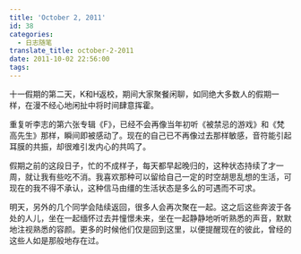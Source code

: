 ```yaml
---
title: 'October 2, 2011'
id: 38
categories:
  - 日志随笔
translate_title: october-2-2011
date: 2011-10-02 22:56:00
tags:
---
```


十一假期的第二天，K和H返校，期间大家聚餐闲聊，如同绝大多数人的假期一样，在漫不经心地闲扯中将时间肆意挥霍。

重复听李志的第六张专辑《F》，已经不会再像当年初听《被禁忌的游戏》和《梵高先生》那样，瞬间即被感动了。现在的自己已不再像过去那样敏感，音符能引起耳膜的共振，却很难引发内心的共鸣了。

假期之前的这段日子，忙的不成样子，每天都早起晚归的，这种状态持续了才一周，就让我有些吃不消。我喜欢那种可以留给自己一定的时空胡思乱想的生活，可现在的我不得不承认，这种信马由缰的生活状态是多么的可遇而不可求。

明天，另外的几个同学会陆续返回，很多人会再次聚在一起。这之后这些奔波于各处的人儿，坐在一起缅怀过去并憧憬未来，坐在一起静静地听听熟悉的声音，默默地注视熟悉的容颜。更多的时候他们仅是回到这里，以便提醒现在的彼此，曾经的这些人如是那般地存在过。